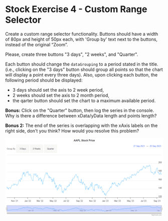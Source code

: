 # Stock Exercise 4 - Custom Range Selector

Create a custom range selector functionality. Buttons should have a width of
80px and height of 50px each, with 'Group by' text next to the buttons, instead
of the original “Zoom”.

Please, create three buttons "3 days", "2 weeks", and "Quarter".

Each button should change the `dataGrouping` to a period stated in the title.
(i.e., clicking on the "3 days" button should group all points so that the chart
will display a point every three days). Also, upon clicking each button, the
following period should be displayed:
- 3 days should set the axis to 2 week period,
- 2 weeks should set the axis to 2 month period,
- the qarter button should set the chart to a maximum available period.

**Bonus:** Click on the "Quarter" button, then log the series in the console.
Why is there a difference between xData/yData length and points length?

**Bonus 2:** The end of the series is overlapping with the xAxis labels on the
right side, don't you think? How would you resolve this problem?

![exercise.gif](exercise.gif)
